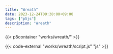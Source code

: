 ```yaml
---
title: "Wreath"
date: 2023-12-24T09:30:00+09:00
tags: ["p5js"]
description: "Wreath"
---
```


{{< p5container "works/wreath/" >}}

{{< code-external "works/wreath/script.js" "js" >}}
